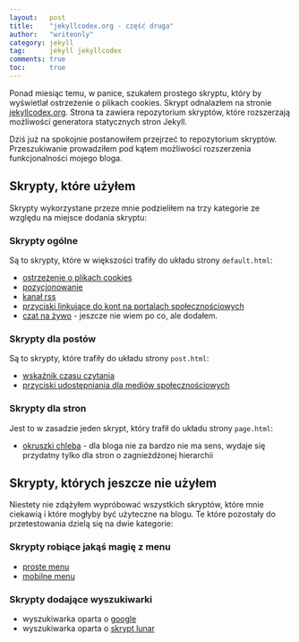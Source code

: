 ```yaml
---
layout:   post
title:    "jekyllcodex.org - część druga"
author:   "writeonly"
category: jekyll
tag:      jekyll jekyllcodex
comments: true
toc:      true
---
```


Ponad miesiąc temu, w panice, szukałem prostego skryptu, który by wyświetlał ostrzeżenie o plikach cookies.
Skrypt odnalazłem na stronie [jekyllcodex.org](<https://jekyllcodex.org>).
Strona ta zawiera repozytorium skryptów, które rozszerzają możliwości generatora statycznych stron Jekyll.

Dziś już na spokojnie postanowiłem przejrzeć to repozytorium skryptów.
Przeszukiwanie prowadziłem pod kątem możliwości rozszerzenia funkcjonalności mojego bloga.

## Skrypty, które użyłem
Skrypty wykorzystane przeze mnie podzieliłem na trzy kategorie ze względu na miejsce dodania skryptu:

### Skrypty ogólne
Są to skrypty, które w większości trafiły do układu strony `default.html`:

- [ostrzeżenie o plikach cookies](<https://jekyllcodex.org/without-plugin/cookie-consent/>)
- [pozycjonowanie](<https://jekyllcodex.org/without-plugin/seo/>)
- [kanał rss](<https://jekyllcodex.org/without-plugin/rss-feed/>) 
- [przyciski linkujące do kont na portalach społecznościowych](<https://jekyllcodex.org/without-plugin/follow-buttons/>)
- [czat na żywo](<https://jekyllcodex.org/without-plugin/live-chat/>) - jeszcze nie wiem po co, ale dodałem. 

### Skrypty dla postów
Są to skrypty, które trafiły do układu strony `post.html`:

- [wskaźnik czasu czytania](<https://jekyllcodex.org/without-plugin/reading-time-indicator/>)
- [przyciski udostępniania dla mediów społecznościowych](<https://jekyllcodex.org/without-plugin/share-buttons/>)

### Skrypty dla stron
Jest to w zasadzie jeden skrypt, który trafił do układu strony `page.html`:

- [okruszki chleba](<https://jekyllcodex.org/without-plugin/breadcrumbs/>) - dla bloga nie za bardzo nie ma sens,
wydaje się przydatny tylko dla stron o zagnieżdżonej hierarchii


## Skrypty, których jeszcze nie użyłem
Niestety nie zdążyłem wypróbować wszystkich skryptów, które mnie ciekawią i które mogłyby być użyteczne na blogu.
Te które pozostały do przetestowania dzielą się na dwie kategorie:

### Skrypty robiące jakąś magię z menu
- [proste menu](<https://jekyllcodex.org/without-plugin/simple-menu/>)
- [mobilne menu](<https://jekyllcodex.org/without-plugin/mobile-menu/>)

### Skrypty dodające wyszukiwarki
- wyszukiwarka oparta o [google](<https://jekyllcodex.org/without-plugin/search-google/>)
- wyszukiwarka oparta o [skrypt lunar](<https://jekyllcodex.org/without-plugin/search-lunr/>) 
